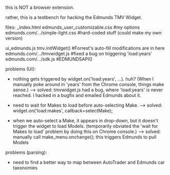 this is NOT a browser extension.

rather, this is a testbench for hacking the Edmunds TMV Widget.



files:
_index.html
  edmunds_user_customizable.css #my options
  edmunds.com/.../simple-light.css #hard-coded stuff (could make my own version)
  
  ui_edmunds.js 
    tmv.initWidget() #Forrest's auto-fill modifications are in here
    edmunds.com/.../tmvwidget.js #fixed a bug on triggering 'load:years' 
      edmunds.com/.../sdk.js #EDMUNDSAPI()


problems (UI):
- nothing gets triggered by widget.on('load:years', ...). huh?
 (When I manually poke around in 'years' from the Chrome console, things make sense.)
 --> solved: tmvwidget.js had a bug, where 'load:years' is never reached. I hacked in a bugfix and emailed Edmunds about it.

- need to wait for Makes to load before auto-selecting Make.
 --> solved: widget.on('load:makes', callback=selectMake);

- when we auto-select a Make, it appears in drop-down, but it doesn't trigger the widget to load Models. (temporarily obviated the 'wait for Makes to load' problem by doing this on Chrome console.)
 --> solved: manually call make_menu.onchange(); this triggers Edmunds to pull Models 

problems (parsing):
- need to find a better way to map between AutoTrader and Edmunds car taxonomies


